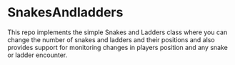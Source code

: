 # SnakesAndladders
This repo implements the simple Snakes and Ladders class where you can change the number of snakes and ladders and their positions and also provides support for monitoring changes in players position and any snake or ladder encounter.
